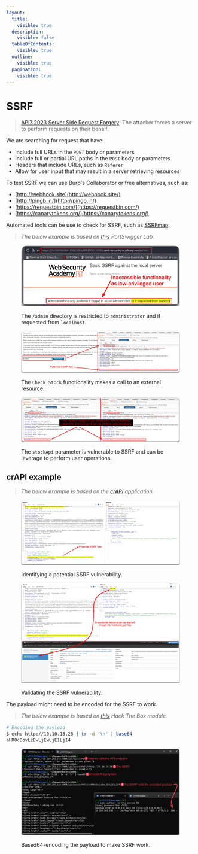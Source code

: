 ```yaml
---
layout:
  title:
    visible: true
  description:
    visible: false
  tableOfContents:
    visible: true
  outline:
    visible: true
  pagination:
    visible: true
---
```


# SSRF

> [API7:2023 Server Side Request Forgery](https://owasp.org/API-Security/editions/2023/en/0xa7-server-side-request-forgery/): The attacker forces a server to perform requests on their behalf.

We are searching for request that have:

* Include full URLs in the `POST` body or parameters
* Include full or partial URL paths in the `POST` body or parameters
* Headers that include URLs, such as `Referer`
* Allow for user input that may result in a server retrieving resources

To test SSRF we can use Burp's Collaborator or free alternatives, such as:

* [http://webhook.site](http://webhook.site/)
* [http://pingb.in/](http://pingb.in/)
* [https://requestbin.com/](https://requestbin.com/)
* [https://canarytokens.org/](https://canarytokens.org/)

Automated tools can be use to check for SSRF, such as [SSRFmap](https://github.com/swisskyrepo/SSRFmap).

> _The below example is based on_ [_this_](https://portswigger.net/web-security/ssrf/lab-basic-ssrf-against-localhost) _PortSwigger Lab._

<figure><img src="../../../../.gitbook/assets/ssrf_1.png" alt=""><figcaption><p>The <code>/admin</code> directory is restricted to <code>administrator</code> and if requested from <code>localhost</code>.</p></figcaption></figure>

<figure><img src="../../../../.gitbook/assets/ssrf_2.png" alt=""><figcaption><p>The <code>Check Stock</code> functionality makes a call to an external resource.</p></figcaption></figure>

<figure><img src="../../../../.gitbook/assets/ssrf_3.png" alt=""><figcaption><p>The <code>stockApi</code> parameter is vulnerable to SSRF and can be leverage to perform user operations.</p></figcaption></figure>

## crAPI example

> _The below example is based on the_ [_crAPI_](https://github.com/OWASP/crAPI) _application._

<figure><img src="../../../../.gitbook/assets/ssrf_4.png" alt=""><figcaption><p>Identifying a potential SSRF vulnerability.</p></figcaption></figure>

<figure><img src="../../../../.gitbook/assets/ssrf_5.png" alt=""><figcaption><p>Validating the SSRF vulnerability.</p></figcaption></figure>

The payload might need to be encoded for the SSRF to work.

> _The below example is based on_ [_this_](https://academy.hackthebox.com/course/preview/web-service--api-attacks) _Hack The Box module._

```bash
# Encoding the payload
$ echo http://10.10.15.28 | tr -d '\n' | base64
aHR0cDovLzEwLjEwLjE1LjI4
```

<figure><img src="../../../../.gitbook/assets/ssrf_6.png" alt=""><figcaption><p>Based64-encoding the payload to make SSRF work.</p></figcaption></figure>

